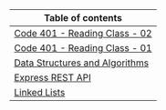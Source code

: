 | Table of contents                                                                        |
| ---------------------------------------------------------------------------------------- |
| [Code 401 - Reading Class - 02](./Readings/Code%20401%20-%20Reading%20Class%20-%2002.md) |
| [Code 401 - Reading Class - 01](./Readings/Code%20401%20-%20Reading%20Class%20-%2001.md) |
| [Data Structures and Algorithms](./Readings/Data%20Structures%20and%20Algorithms.md)     |
| [Express REST API](./Readings/Express%20REST%20API.md)                                   |
|    [Linked Lists](./Readings/linked-lists.md)                                                                                            |
